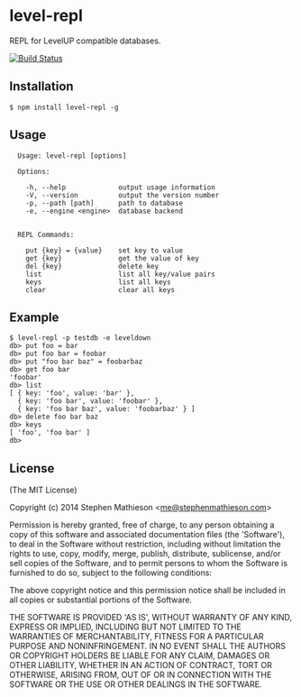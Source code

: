 
# level-repl

  REPL for LevelUP compatible databases.

[![Build Status](https://travis-ci.org/stephenmathieson/node-level-repl.png?branch=master)](https://travis-ci.org/stephenmathieson/node-level-repl)

## Installation

    $ npm install level-repl -g

## Usage

```
  Usage: level-repl [options]

  Options:

    -h, --help             output usage information
    -V, --version          output the version number
    -p, --path [path]      path to database
    -e, --engine <engine>  database backend


  REPL Commands:

    put {key} = {value}    set key to value
    get {key}              get the value of key
    del {key}              delete key
    list                   list all key/value pairs
    keys                   list all keys
    clear                  clear all keys
```

## Example

```
$ level-repl -p testdb -e leveldown
db> put foo = bar
db> put foo bar = foobar
db> put "foo bar baz" = foobarbaz
db> get foo bar
'foobar'
db> list
[ { key: 'foo', value: 'bar' },
  { key: 'foo bar', value: 'foobar' },
  { key: 'foo bar baz', value: 'foobarbaz' } ]
db> delete foo bar baz
db> keys
[ 'foo', 'foo bar' ]
db> 
```

## License 

(The MIT License)

Copyright (c) 2014 Stephen Mathieson &lt;me@stephenmathieson.com&gt;

Permission is hereby granted, free of charge, to any person obtaining
a copy of this software and associated documentation files (the
'Software'), to deal in the Software without restriction, including
without limitation the rights to use, copy, modify, merge, publish,
distribute, sublicense, and/or sell copies of the Software, and to
permit persons to whom the Software is furnished to do so, subject to
the following conditions:

The above copyright notice and this permission notice shall be
included in all copies or substantial portions of the Software.

THE SOFTWARE IS PROVIDED 'AS IS', WITHOUT WARRANTY OF ANY KIND,
EXPRESS OR IMPLIED, INCLUDING BUT NOT LIMITED TO THE WARRANTIES OF
MERCHANTABILITY, FITNESS FOR A PARTICULAR PURPOSE AND NONINFRINGEMENT.
IN NO EVENT SHALL THE AUTHORS OR COPYRIGHT HOLDERS BE LIABLE FOR ANY
CLAIM, DAMAGES OR OTHER LIABILITY, WHETHER IN AN ACTION OF CONTRACT,
TORT OR OTHERWISE, ARISING FROM, OUT OF OR IN CONNECTION WITH THE
SOFTWARE OR THE USE OR OTHER DEALINGS IN THE SOFTWARE.
